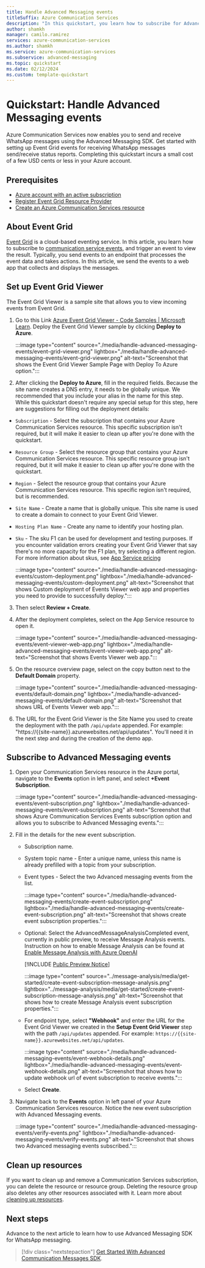 ```yaml
---
title: Handle Advanced Messaging events
titleSuffix: Azure Communication Services
description: "In this quickstart, you learn how to subscribe for AdvancedMessaging for WhatsApp events."
author: shamkh
manager: camilo.ramirez
services: azure-communication-services
ms.author: shamkh
ms.service: azure-communication-services
ms.subservice: advanced-messaging
ms.topic: quickstart 
ms.date: 02/12/2024
ms.custom: template-quickstart
---
```


# Quickstart: Handle Advanced Messaging events

Azure Communication Services now enables you to send and receive WhatsApp messages using the Advanced Messaging SDK. Get started with setting up Event Grid events for receiving WhatsApp messages send/receive status reports. Completing this quickstart incurs a small cost of a few USD cents or less in your Azure account.

## Prerequisites

- [Azure account with an active subscription](https://azure.microsoft.com/free/?WT.mc_id=A261C142F)
- [Register Event Grid Resource Provider](../../sms/handle-sms-events.md#register-an-event-grid-resource-provider)
- [Create an Azure Communication Services resource](../../create-communication-resource.md)

## About Event Grid

[Event Grid](../../../../event-grid/overview.md) is a cloud-based eventing service. In this article, you learn how to subscribe to [communication service events](../../../../event-grid/event-schema-communication-services.md), and trigger an event to view the result. Typically, you send events to an endpoint that processes the event data and takes actions. In this article, we send the events to a web app that collects and displays the messages.

## Set up Event Grid Viewer

The Event Grid Viewer is a sample site that allows you to view incoming events from Event Grid.

1.  Go to this Link [Azure Event Grid Viewer - Code Samples \| Microsoft Learn](/samples/azure-samples/azure-event-grid-viewer/azure-event-grid-viewer/). Deploy the Event Grid Viewer sample by clicking **Deploy to Azure**.
    
    :::image type="content" source="./media/handle-advanced-messaging-events/event-grid-viewer.png" lightbox="./media/handle-advanced-messaging-events/event-grid-viewer.png" alt-text="Screenshot that shows the Event Grid Viewer Sample Page with Deploy To Azure option.":::

2.  After clicking the **Deploy to Azure**, fill in the required fields. Because the site name creates a DNS entry, it needs to be globally unique. We recommended that you include your alias in the name for this step. While this quickstart doesn't require any special setup for this step, here are suggestions for filling out the deployment details:
  - `Subscription` - Select the subscription that contains your Azure Communication Services resource. This specific subscription isn't required, but it will make it easier to clean up after you're done with the quickstart.
  - `Resource Group` - Select the resource group that contains your Azure Communication Services resource. This specific resource group isn't required, but it will make it easier to clean up after you're done with the quickstart.
  - `Region` - Select the resource group that contains your Azure Communication Services resource. This specific region isn't required, but is recommended.
  - `Site Name` - Create a name that is globally unique. This site name is used to create a domain to connect to your Event Grid Viewer.
  - `Hosting Plan Name` - Create any name to identify your hosting plan.
  - `Sku` - The sku F1 can be used for development and testing purposes. If you encounter validation errors creating your Event Grid Viewer that say there's no more capacity for the F1 plan, try selecting a different region. For more information about skus, see [App Service pricing](https://azure.microsoft.com/pricing/details/app-service/windows/)

    :::image type="content" source="./media/handle-advanced-messaging-events/custom-deployment.png" lightbox="./media/handle-advanced-messaging-events/custom-deployment.png" alt-text="Screenshot that shows Custom deployment of Events Viewer web app and properties you need to provide to successfully deploy.":::

3.  Then select **Review + Create**.

4.  After the deployment completes, select on the App Service resource to open it.

    :::image type="content" source="./media/handle-advanced-messaging-events/event-viewer-web-app.png" lightbox="./media/handle-advanced-messaging-events/event-viewer-web-app.png" alt-text="Screenshot that shows Events Viewer web app.":::

5.  On the resource overview page, select on the copy button next to the **Default Domain** property.

    :::image type="content" source="./media/handle-advanced-messaging-events/default-domain.png" lightbox="./media/handle-advanced-messaging-events/default-domain.png" alt-text="Screenshot that shows URL of Events Viewer web app.":::

6.  The URL for the Event Grid Viewer is the Site Name you used to create the deployment with the path `/api/update` appended.
    For example: "https://{{site-name}}.azurewebsites.net/api/updates". You'll need it in the next step and during the creation of the demo app.

## Subscribe to Advanced Messaging events

1.  Open your Communication Services resource in the Azure portal, navigate to the **Events** option in left panel, and select **+Event Subscription**.
    
    :::image type="content" source="./media/handle-advanced-messaging-events/event-subscription.png" lightbox="./media/handle-advanced-messaging-events/event-subscription.png" alt-text="Screenshot that shows Azure Communication Services Events subscription option and allows you to subscribe to Advanced Messaging events.":::

2.  Fill in the details for the new event subscription.

    -  Subscription name.

    -  System topic name - Enter a unique name, unless this name is already prefilled with a topic from your subscription.

    -  Event types - Select the two Advanced messaging events from the list.

        :::image type="content" source="./media/handle-advanced-messaging-events/create-event-subscription.png" lightbox="./media/handle-advanced-messaging-events/create-event-subscription.png" alt-text="Screenshot that shows create event subscription properties.":::
   

     -  Optional: Select the AdvancedMessageAnalysisCompleted event, currently in public preview, to receive Message Analysis events. Instruction on how to enable Message Analysis can be found at [Enable Message Analysis with Azure OpenAI](../message-analysis/message-analysis-with-azure-openai-quickstart.md)
       
        [!INCLUDE [Public Preview Notice](../../../includes/public-preview-include.md)]
        
        :::image type="content" source="../message-analysis/media/get-started/create-event-subscription-message-analysis.png" lightbox="../message-analysis/media/get-started/create-event-subscription-message-analysis.png" alt-text="Screenshot that shows how to create Message Analysis event subscription properties.":::
   

    -  For endpoint type, select **"Webhook"** and enter the URL for the Event Grid Viewer we created in the **Setup Event Grid Viewer** step with the path `/api/updates` appended. For example: `https://{{site-name}}.azurewebsites.net/api/updates`.

        :::image type="content" source="./media/handle-advanced-messaging-events/event-webhook-details.png" lightbox="./media/handle-advanced-messaging-events/event-webhook-details.png" alt-text="Screenshot that shows how to update webhook url of event subscription to receive events.":::

    -  Select **Create**.

3.  Navigate back to the **Events** option in left panel of your Azure Communication Services resource. Notice the new event subscription with Advanced Messaging events.

    :::image type="content" source="./media/handle-advanced-messaging-events/verify-events.png" lightbox="./media/handle-advanced-messaging-events/verify-events.png" alt-text="Screenshot that shows two Advanced messaging events subscribed.":::

## Clean up resources

If you want to clean up and remove a Communication Services subscription, you can delete the resource or resource group. Deleting the resource group also deletes any other resources associated with it. Learn more about [cleaning up resources](../../create-communication-resource.md#clean-up-resources).

## Next steps

Advance to the next article to learn how to use Advanced Messaging SDK for WhatsApp messaging.
> [!div class="nextstepaction"]
> [Get Started With Advanced Communication Messages SDK](./get-started.md).

